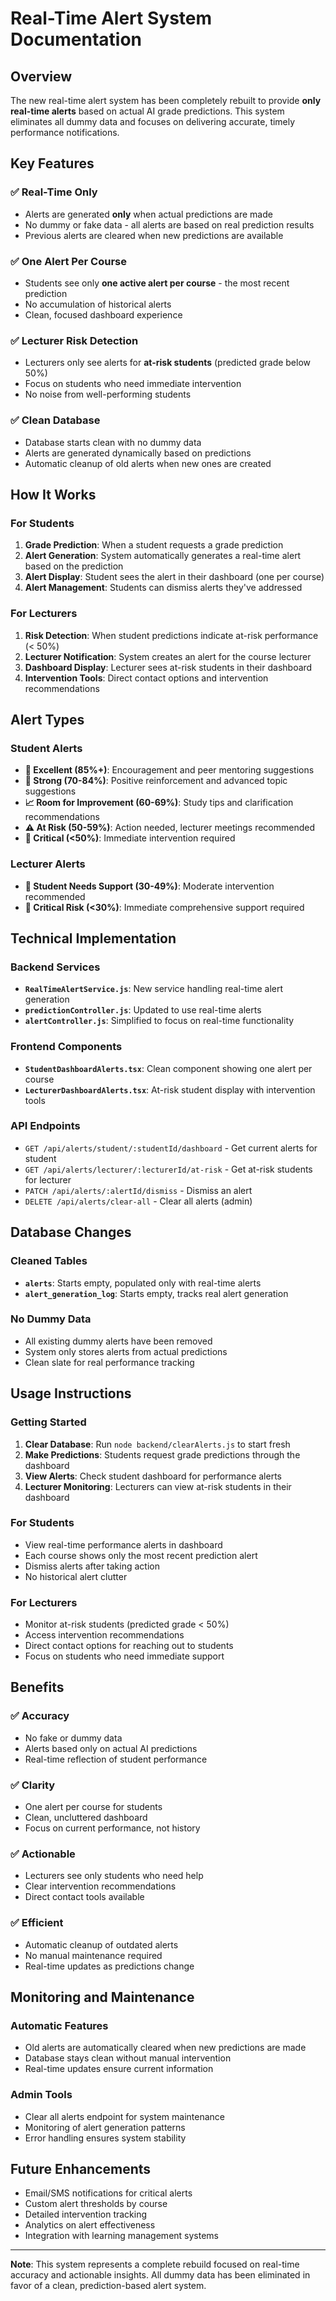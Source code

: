 # Real-Time Alert System Documentation

## Overview

The new real-time alert system has been completely rebuilt to provide **only real-time alerts** based on actual AI grade predictions. This system eliminates all dummy data and focuses on delivering accurate, timely performance notifications.

## Key Features

### ✅ **Real-Time Only**
- Alerts are generated **only** when actual predictions are made
- No dummy or fake data - all alerts are based on real prediction results
- Previous alerts are cleared when new predictions are available

### ✅ **One Alert Per Course**
- Students see only **one active alert per course** - the most recent prediction
- No accumulation of historical alerts
- Clean, focused dashboard experience

### ✅ **Lecturer Risk Detection**
- Lecturers only see alerts for **at-risk students** (predicted grade below 50%)
- Focus on students who need immediate intervention
- No noise from well-performing students

### ✅ **Clean Database**
- Database starts clean with no dummy data
- Alerts are generated dynamically based on predictions
- Automatic cleanup of old alerts when new ones are created

## How It Works

### For Students
1. **Grade Prediction**: When a student requests a grade prediction
2. **Alert Generation**: System automatically generates a real-time alert based on the prediction
3. **Alert Display**: Student sees the alert in their dashboard (one per course)
4. **Alert Management**: Students can dismiss alerts they've addressed

### For Lecturers
1. **Risk Detection**: When student predictions indicate at-risk performance (< 50%)
2. **Lecturer Notification**: System creates an alert for the course lecturer
3. **Dashboard Display**: Lecturer sees at-risk students in their dashboard
4. **Intervention Tools**: Direct contact options and intervention recommendations

## Alert Types

### Student Alerts
- **🌟 Excellent (85%+)**: Encouragement and peer mentoring suggestions
- **💪 Strong (70-84%)**: Positive reinforcement and advanced topic suggestions  
- **📈 Room for Improvement (60-69%)**: Study tips and clarification recommendations
- **⚠️ At Risk (50-59%)**: Action needed, lecturer meetings recommended
- **🚨 Critical (<50%)**: Immediate intervention required

### Lecturer Alerts
- **🔔 Student Needs Support (30-49%)**: Moderate intervention recommended
- **🚨 Critical Risk (<30%)**: Immediate comprehensive support required

## Technical Implementation

### Backend Services
- **`RealTimeAlertService.js`**: New service handling real-time alert generation
- **`predictionController.js`**: Updated to use real-time alerts
- **`alertController.js`**: Simplified to focus on real-time functionality

### Frontend Components
- **`StudentDashboardAlerts.tsx`**: Clean component showing one alert per course
- **`LecturerDashboardAlerts.tsx`**: At-risk student display with intervention tools

### API Endpoints
- `GET /api/alerts/student/:studentId/dashboard` - Get current alerts for student
- `GET /api/alerts/lecturer/:lecturerId/at-risk` - Get at-risk students for lecturer
- `PATCH /api/alerts/:alertId/dismiss` - Dismiss an alert
- `DELETE /api/alerts/clear-all` - Clear all alerts (admin)

## Database Changes

### Cleaned Tables
- **`alerts`**: Starts empty, populated only with real-time alerts
- **`alert_generation_log`**: Starts empty, tracks real alert generation

### No Dummy Data
- All existing dummy alerts have been removed
- System only stores alerts from actual predictions
- Clean slate for real performance tracking

## Usage Instructions

### Getting Started
1. **Clear Database**: Run `node backend/clearAlerts.js` to start fresh
2. **Make Predictions**: Students request grade predictions through the dashboard
3. **View Alerts**: Check student dashboard for performance alerts
4. **Lecturer Monitoring**: Lecturers can view at-risk students in their dashboard

### For Students
- View real-time performance alerts in dashboard
- Each course shows only the most recent prediction alert
- Dismiss alerts after taking action
- No historical alert clutter

### For Lecturers  
- Monitor at-risk students (predicted grade < 50%)
- Access intervention recommendations
- Direct contact options for reaching out to students
- Focus on students who need immediate support

## Benefits

### ✅ **Accuracy**
- No fake or dummy data
- Alerts based only on actual AI predictions
- Real-time reflection of student performance

### ✅ **Clarity**
- One alert per course for students
- Clean, uncluttered dashboard
- Focus on current performance, not history

### ✅ **Actionable**
- Lecturers see only students who need help
- Clear intervention recommendations
- Direct contact tools available

### ✅ **Efficient**
- Automatic cleanup of outdated alerts
- No manual maintenance required
- Real-time updates as predictions change

## Monitoring and Maintenance

### Automatic Features
- Old alerts are automatically cleared when new predictions are made
- Database stays clean without manual intervention
- Real-time updates ensure current information

### Admin Tools
- Clear all alerts endpoint for system maintenance
- Monitoring of alert generation patterns
- Error handling ensures system stability

## Future Enhancements

- Email/SMS notifications for critical alerts
- Custom alert thresholds by course
- Detailed intervention tracking
- Analytics on alert effectiveness
- Integration with learning management systems

---

**Note**: This system represents a complete rebuild focused on real-time accuracy and actionable insights. All dummy data has been eliminated in favor of a clean, prediction-based alert system.
